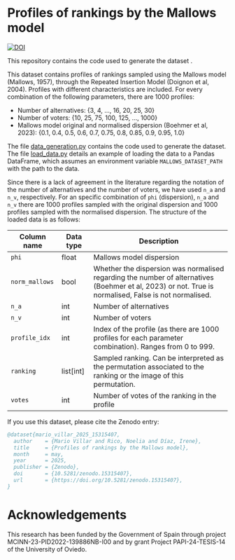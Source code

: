 # Profiles of rankings by the Mallows model

[![DOI](https://zenodo.org/badge/DOI/10.5281/zenodo.15315407.svg)](https://doi.org/10.5281/zenodo.15315407)

This repository contains the code used to generate the dataset .

This dataset contains profiles of rankings sampled using the Mallows model (Mallows, 1957), through the Repeated Insertion Model (Doignon et al, 2004). Profiles with different characteristics are included. For every combination of the following parameters, there are 1000 profiles:

- Number of alternatives: {3, 4, …, 16, 20, 25, 30}
- Number of voters: {10, 25, 75, 100, 125, …, 1000}
- Mallows model original and normalised dispersion (Boehmer et al, 2023): {0.1, 0.4, 0.5, 0.6, 0.7, 0.75, 0.8, 0.85, 0.9, 0.95, 1.0}

The file [data_generation.py](data_generation.py) contains the code used to generate the dataset. The file [load_data.py](load_data.py) details an example of loading the data to a Pandas DataFrame, which assumes an environment variable `MALLOWS_DATASET_PATH` with the path to the data.

Since there is a lack of agreement in the literature regarding the notation of the number of alternatives and the number of voters, we have used `n_a` and `n_v`, respectively. For an specific combination of `phi` (dispersion), `n_a` and `n_v` there are 1000 profiles sampled with the original dispersion and 1000 profiles sampled with the normalised dispersion. The structure of the loaded data is as follows:

| Column name    | Data type | Description                                                                                                                                           |
| -------------- | --------- | ----------------------------------------------------------------------------------------------------------------------------------------------------- |
| `phi`          | float     | Mallows model dispersion                                                                                                                              |
| `norm_mallows` | bool      | Whether the dispersion was normalised regarding the number of alternatives (Boehmer et al, 2023) or not. True is normalised, False is not normalised. |
| `n_a`          | int       | Number of alternatives                                                                                                                                |
| `n_v`          | int       | Number of voters                                                                                                                                      |
| `profile_idx`  | int       | Index of the profile (as there are 1000 profiles for each parameter combination). Ranges from 0 to 999.                                               |
| `ranking`      | list[int] | Sampled ranking. Can be interpreted as the permutation associated to the ranking or the image of this permutation.                                    |
| `votes`        | int       | Number of votes of the ranking in the profile                                                                                                         |

If you use this dataset, please cite the Zenodo entry:

```bibtex
@dataset{mario_villar_2025_15315407,
  author    = {Mario Villar and Rico, Noelia and Díaz, Irene},
  title     = {Profiles of rankings by the Mallows model},
  month     = may,
  year      = 2025,
  publisher = {Zenodo},
  doi       = {10.5281/zenodo.15315407},
  url       = {https://doi.org/10.5281/zenodo.15315407},
}
```

# Acknowledgements

This research has been funded by the Government of Spain through project MCINN-23-PID2022-139886NB-I00 and by grant Project PAPI-24-TESIS-14 of the University of Oviedo.
